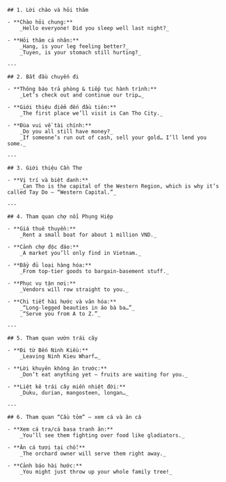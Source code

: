     ## 1. Lời chào và hỏi thăm

    - **Chào hỏi chung:**  
        _Hello everyone! Did you sleep well last night?_

    - **Hỏi thăm cá nhân:**  
        _Hang, is your leg feeling better?_  
        _Tuyen, is your stomach still hurting?_

    ---

    ## 2. Bắt đầu chuyến đi

    - **Thông báo trả phòng & tiếp tục hành trình:**  
        _Let’s check out and continue our trip…_

    - **Giới thiệu điểm đến đầu tiên:**  
        _The first place we’ll visit is Can Tho City._

    - **Đùa vui về tài chính:**  
        _Do you all still have money?_  
        _If someone’s run out of cash, sell your gold… I’ll lend you some._

    ---

    ## 3. Giới thiệu Cần Thơ

    - **Vị trí và biệt danh:**  
        _Can Tho is the capital of the Western Region, which is why it’s called Tay Do – “Western Capital.”_

    ---

    ## 4. Tham quan chợ nổi Phụng Hiệp

    - **Giá thuê thuyền:**  
        _Rent a small boat for about 1 million VND._

    - **Cảnh chợ độc đáo:**  
        _A market you’ll only find in Vietnam._

    - **Đầy đủ loại hàng hóa:**  
        _From top-tier goods to bargain-basement stuff._

    - **Phục vụ tận nơi:**  
        _Vendors will row straight to you._

    - **Chi tiết hài hước và văn hóa:**  
        _“Long-legged beauties in áo bà ba…”_  
        _“Serve you from A to Z.”_

    ---

    ## 5. Tham quan vườn trái cây

    - **Đi từ Bến Ninh Kiều:**  
        _Leaving Ninh Kieu Wharf…_

    - **Lời khuyên không ăn trước:**  
        _Don’t eat anything yet — fruits are waiting for you._

    - **Liệt kê trái cây miền nhiệt đới:**  
        _Duku, durian, mangosteen, longan…_

    ---

    ## 6. Tham quan “Cầu tỏm” – xem cá và ăn cá

    - **Xem cá tra/cá basa tranh ăn:**  
        _You’ll see them fighting over food like gladiators._

    - **Ăn cá tươi tại chỗ:**  
        _The orchard owner will serve them right away._

    - **Cảnh báo hài hước:**  
        _You might just throw up your whole family tree!_
